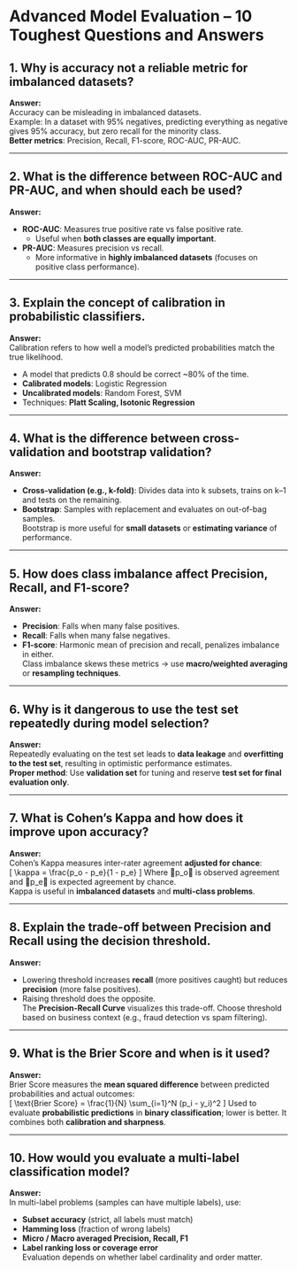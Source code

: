 # Advanced Model Evaluation – 10 Toughest Questions and Answers

## 1. Why is accuracy not a reliable metric for imbalanced datasets?
**Answer:**  
Accuracy can be misleading in imbalanced datasets.  
Example: In a dataset with 95% negatives, predicting everything as negative gives 95% accuracy, but zero recall for the minority class.  
**Better metrics**: Precision, Recall, F1-score, ROC-AUC, PR-AUC.

---

## 2. What is the difference between ROC-AUC and PR-AUC, and when should each be used?
**Answer:**  
- **ROC-AUC**: Measures true positive rate vs false positive rate.  
  - Useful when **both classes are equally important**.
- **PR-AUC**: Measures precision vs recall.  
  - More informative in **highly imbalanced datasets** (focuses on positive class performance).

---

## 3. Explain the concept of calibration in probabilistic classifiers.
**Answer:**  
Calibration refers to how well a model’s predicted probabilities match the true likelihood.  
- A model that predicts 0.8 should be correct ~80% of the time.  
- **Calibrated models**: Logistic Regression  
- **Uncalibrated models**: Random Forest, SVM  
- Techniques: **Platt Scaling, Isotonic Regression**

---

## 4. What is the difference between cross-validation and bootstrap validation?
**Answer:**  
- **Cross-validation (e.g., k-fold)**: Divides data into k subsets, trains on k–1 and tests on the remaining.
- **Bootstrap**: Samples with replacement and evaluates on out-of-bag samples.  
Bootstrap is more useful for **small datasets** or **estimating variance** of performance.

---

## 5. How does class imbalance affect Precision, Recall, and F1-score?
**Answer:**  
- **Precision**: Falls when many false positives.
- **Recall**: Falls when many false negatives.
- **F1-score**: Harmonic mean of precision and recall, penalizes imbalance in either.  
Class imbalance skews these metrics → use **macro/weighted averaging** or **resampling techniques**.

---

## 6. Why is it dangerous to use the test set repeatedly during model selection?
**Answer:**  
Repeatedly evaluating on the test set leads to **data leakage** and **overfitting to the test set**, resulting in optimistic performance estimates.  
**Proper method**: Use **validation set** for tuning and reserve **test set for final evaluation only**.

---

## 7. What is Cohen’s Kappa and how does it improve upon accuracy?
**Answer:**  
Cohen’s Kappa measures inter-rater agreement **adjusted for chance**:  
\[
\kappa = \frac{p_o - p_e}{1 - p_e}
\]
Where p_o is observed agreement and p_e is expected agreement by chance.  
Kappa is useful in **imbalanced datasets** and **multi-class problems**.

---

## 8. Explain the trade-off between Precision and Recall using the decision threshold.
**Answer:**  
- Lowering threshold increases **recall** (more positives caught) but reduces **precision** (more false positives).
- Raising threshold does the opposite.  
The **Precision-Recall Curve** visualizes this trade-off. Choose threshold based on business context (e.g., fraud detection vs spam filtering).

---

## 9. What is the Brier Score and when is it used?
**Answer:**  
Brier Score measures the **mean squared difference** between predicted probabilities and actual outcomes:  
\[
\text{Brier Score} = \frac{1}{N} \sum_{i=1}^N (p_i - y_i)^2
\]
Used to evaluate **probabilistic predictions** in **binary classification**; lower is better. It combines both **calibration and sharpness**.

---

## 10. How would you evaluate a multi-label classification model?
**Answer:**  
In multi-label problems (samples can have multiple labels), use:
- **Subset accuracy** (strict, all labels must match)
- **Hamming loss** (fraction of wrong labels)
- **Micro / Macro averaged Precision, Recall, F1**
- **Label ranking loss or coverage error**  
Evaluation depends on whether label cardinality and order matter.
